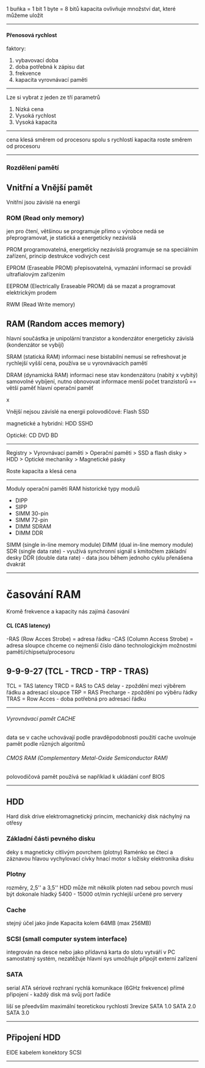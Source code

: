 1 buňka = 1 bit
1 byte = 8 bitů
kapacita ovlivňuje množství dat, které můžeme uložit


---

#### Přenosová rychlost
faktory:
1. vybavovací doba
2. doba potřebná k zápisu dat
3. frekvence
4. kapacita vyrovnávací paměti

---

Lze si vybrat z jeden ze tří parametrů

1.  Nízká cena
2. Vysoká rychlost
3. Vysoká kapacita

---

cena klesá směrem od procesoru spolu s rychlostí
kapacita roste směrem od procesoru

---

### Rozdělení pamětí
## Vnitřní a Vnější pamět
Vnitřní jsou závislé na energii

### ROM (Read only memory)
jen pro čtení, většinou se programuje přímo u výrobce
nedá se přeprogramovat, je statická a energeticky nezávislá

PROM
programovatelná, energeticky nezávislá
programuje se na speciálním zařízení, princip destrukce vodivých cest

EPROM (Eraseable PROM)
přepisovatelná, vymazání informací se provádí ultrafialovým zařízením

EEPROM (Electrically Eraseable PROM)
dá se mazat a programovat elektrickým prodem

RWM (Read Write memory)

## RAM (Random acces memory)
hlavní součástka je unipolární tranzistor a kondenzátor
energeticky závislá (kondenzátor se vybíjí)

SRAM (statická RAM)
informaci nese bistabilní
nemusí se refreshovat je rychlejší
vyšší cena, používa se u vyrovnávacích pamětí

DRAM (dynamická RAM)
informaci nese stav kondenzátoru (nabitý x vybitý)
samovolné vybíjení, nutno obnovovat informace
menší počet tranzistorů == větší paměť
hlavní operační paměť

x

Vnější nejsou závislé na energii
polovodičové:
Flash
SSD

magnetické a hybridní:
HDD
SSHD

Optické:
CD
DVD
BD

---

Registry > Vyrovnávací paměti > Operační paměti > SSD a flash disky > HDD > Optické mechaniky > Magnetické pásky

Roste kapacita a klesá cena


---

Moduly operační paměti RAM
historické typy modulů

- DIPP
- SIPP
- SIMM 30-pin
- SIMM 72-pin
- DIMM SDRAM
- DIMM DDR

SIMM (single in-line memory module)
DIMM (dual in-line memory module)
SDR (single data rate) - využívá synchronní signál s kmitočtem základní desky
DDR (double data rate) - data jsou během jednoho cyklu přenášena dvakrát

---
# časování RAM

Kromě frekvence a kapacity nás zajímá časování

#### CL (CAS latency)
-RAS (Row Acces Strobe) = adresa řádku
-CAS (Column Access Strobe) = adresa sloupce
	chceme co nejmenší číslo
dáno technologickým možnostmi paměti/chipsetu/procesoru

## 9-9-9-27 (TCL - TRCD - TRP - TRAS)
TCL = TAS latency
TRCD = RAS to CAS delay - zpoždění mezi výběrem řádku a adresací sloupce
TRP = RAS Precharge - zpoždění po výběru řádky
TRAS = Row Acces - doba potřebná pro adresaci řádku

---

###### Vyrovnávací pamět CACHE
data se v cache uchovávají podle pravděpodobnosti použití
cache uvolnuje pamět podle různých algoritmů

###### CMOS RAM (Complementary Metal-Oxide Semiconductor RAM)
polovodičová pamět
používá se například k ukládání conf BIOS


---
## HDD
Hard disk drive
elektromagnetický princim, mechanický disk
náchylný na otřesy

### Základní části pevného disku
deky s magneticky citlivým povrchem (plotny)
Raménko se čtecí a záznavou hlavou
vychylovací cívky
hnací motor s ložisky
elektronika disku


### Plotny
rozměry, 2,5'' a 3,5''
HDD může mít několik ploten nad sebou
povrch musí být dokonale hladký
5400 - 15000 ot/min 
rychlejší určené pro servery

### Cache
stejný účel jako jinde
Kapacita kolem 64MB (max 256MB)


### SCSI (small computer system interface)
integrován na desce nebo jako přídavná karta do slotu
vytváří v PC samostatný systém, nezatěžuje hlavní sys
umožňuje připojit externí zařízení

### SATA
serial ATA
sériové rozhraní
rychlá komunikace (6GHz frekvence)
přímé připojení - každý disk má svůj port řadiče

liší se přeedvším maximální teoretickou rychlostí
3revize
SATA 1.0
SATA 2.0
SATA 3.0





---
## Připojení HDD
EIDE kabelem
konektory SCSI

---



